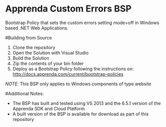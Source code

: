 # Apprenda Custom Errors BSP
Bootstrap Policy that sets the custom errors setting mode=off in Windows based .NET Web Applications.

#Building from Source
1. Clone the repository
2. Open the Solution with Visual Studio
3. Build the Solution
4. Zip the contents of your bin folder
5. Deploy as a Bootstrap Policy following the instructions on: http://docs.apprenda.com/current/bootstrap-policies

*NOTE*: This BSP only applies to Windows components of type website

#Additional Notes:
* The BSP has built and tested using VS 2013 and the 6.5.1 version of the Apprenda SDK and Cloud Platform
* A built version of the BSP is available for download as part of this repository
